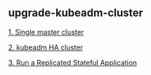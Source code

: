 ## upgrade-kubeadm-cluster
[1. Single master cluster](/upgrading-kubeadm-cluster-from-v1.13.0-to-v1.13.5.md)  

[2. kubeadm HA cluster](/upgrading-kubeadm-HA-cluster-from-v1.13.0-to-v1.13.5.md)  

[3. Run a Replicated Stateful Application](/run-a-replicated-stateful-application/how-to-deploy.md)
